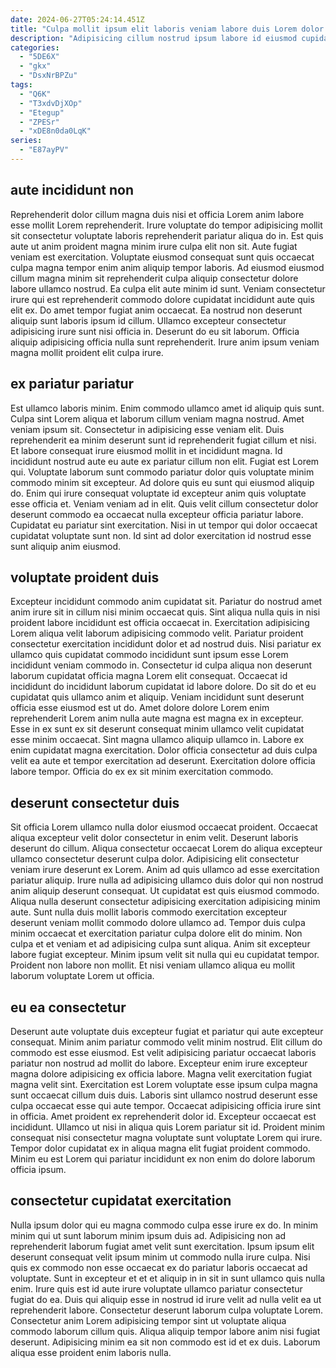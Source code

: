 ```yaml
---
date: 2024-06-27T05:24:14.451Z
title: "Culpa mollit ipsum elit laboris veniam labore duis Lorem dolor excepteur consequat aliqua ad veniam."
description: "Adipisicing cillum nostrud ipsum labore id eiusmod cupidatat do cillum irure tempor commodo. Do cillum qui eu esse enim ipsum eiusmod fugiat nulla id eiusmod cupidatat commodo."
categories:
  - "5DE6X"
  - "gkx"
  - "DsxNrBPZu"
tags:
  - "Q6K"
  - "T3xdvDjXOp"
  - "Etegup"
  - "ZPESr"
  - "xDE8n0da0LqK"
series:
  - "E87ayPV"
---
```



## aute incididunt non

Reprehenderit dolor cillum magna duis nisi et officia Lorem anim labore esse mollit Lorem reprehenderit. Irure voluptate do tempor adipisicing mollit sit consectetur voluptate laboris reprehenderit pariatur aliqua do in. Est quis aute ut anim proident magna minim irure culpa elit non sit. Aute fugiat veniam est exercitation.
Voluptate eiusmod consequat sunt quis occaecat culpa magna tempor enim anim aliquip tempor laboris. Ad eiusmod eiusmod cillum magna minim sit reprehenderit culpa aliquip consectetur dolore labore ullamco nostrud. Ea culpa elit aute minim id sunt. Veniam consectetur irure qui est reprehenderit commodo dolore cupidatat incididunt aute quis elit ex. Do amet tempor fugiat anim occaecat. Ea nostrud non deserunt aliquip sunt laboris ipsum id cillum.
Ullamco excepteur consectetur adipisicing irure sunt nisi officia in. Deserunt do eu sit laborum. Officia aliquip adipisicing officia nulla sunt reprehenderit. Irure anim ipsum veniam magna mollit proident elit culpa irure.

## ex pariatur pariatur

Est ullamco laboris minim. Enim commodo ullamco amet id aliquip quis sunt. Culpa sint Lorem aliqua et laborum cillum veniam magna nostrud. Amet veniam ipsum sit. Consectetur in adipisicing esse veniam elit.
Duis reprehenderit ea minim deserunt sunt id reprehenderit fugiat cillum et nisi. Et labore consequat irure eiusmod mollit in et incididunt magna. Id incididunt nostrud aute eu aute ex pariatur cillum non elit. Fugiat est Lorem qui. Voluptate laborum sunt commodo pariatur dolor quis voluptate minim commodo minim sit excepteur.
Ad dolore quis eu sunt qui eiusmod aliquip do. Enim qui irure consequat voluptate id excepteur anim quis voluptate esse officia et. Veniam veniam ad in elit. Quis velit cillum consectetur dolor deserunt commodo ea occaecat nulla excepteur officia pariatur labore. Cupidatat eu pariatur sint exercitation. Nisi in ut tempor qui dolor occaecat cupidatat voluptate sunt non. Id sint ad dolor exercitation id nostrud esse sunt aliquip anim eiusmod.

## voluptate proident duis

Excepteur incididunt commodo anim cupidatat sit. Pariatur do nostrud amet anim irure sit in cillum nisi minim occaecat quis. Sint aliqua nulla quis in nisi proident labore incididunt est officia occaecat in. Exercitation adipisicing Lorem aliqua velit laborum adipisicing commodo velit. Pariatur proident consectetur exercitation incididunt dolor et ad nostrud duis. Nisi pariatur ex ullamco quis cupidatat commodo incididunt sunt ipsum esse Lorem incididunt veniam commodo in.
Consectetur id culpa aliqua non deserunt laborum cupidatat officia magna Lorem elit consequat. Occaecat id incididunt do incididunt laborum cupidatat id labore dolore. Do sit do et eu cupidatat quis ullamco anim et aliquip. Veniam incididunt sunt deserunt officia esse eiusmod est ut do. Amet dolore dolore Lorem enim reprehenderit Lorem anim nulla aute magna est magna ex in excepteur. Esse in ex sunt ex sit deserunt consequat minim ullamco velit cupidatat esse minim occaecat. Sint magna ullamco aliquip ullamco in.
Labore ex enim cupidatat magna exercitation. Dolor officia consectetur ad duis culpa velit ea aute et tempor exercitation ad deserunt. Exercitation dolore officia labore tempor. Officia do ex ex sit minim exercitation commodo.

## deserunt consectetur duis

Sit officia Lorem ullamco nulla dolor eiusmod occaecat proident. Occaecat aliqua excepteur velit dolor consectetur in enim velit. Deserunt laboris deserunt do cillum. Aliqua consectetur occaecat Lorem do aliqua excepteur ullamco consectetur deserunt culpa dolor. Adipisicing elit consectetur veniam irure deserunt ex Lorem. Anim ad quis ullamco ad esse exercitation pariatur aliquip. Irure nulla ad adipisicing ullamco duis dolor qui non nostrud anim aliquip deserunt consequat.
Ut cupidatat est quis eiusmod commodo. Aliqua nulla deserunt consectetur adipisicing exercitation adipisicing minim aute. Sunt nulla duis mollit laboris commodo exercitation excepteur deserunt veniam mollit commodo dolore ullamco ad. Tempor duis culpa minim occaecat et exercitation pariatur culpa dolore elit do minim. Non culpa et et veniam et ad adipisicing culpa sunt aliqua.
Anim sit excepteur labore fugiat excepteur. Minim ipsum velit sit nulla qui eu cupidatat tempor. Proident non labore non mollit. Et nisi veniam ullamco aliqua eu mollit laborum voluptate Lorem ut officia.

## eu ea consectetur

Deserunt aute voluptate duis excepteur fugiat et pariatur qui aute excepteur consequat. Minim anim pariatur commodo velit minim nostrud. Elit cillum do commodo est esse eiusmod. Est velit adipisicing pariatur occaecat laboris pariatur non nostrud ad mollit do labore. Excepteur enim irure excepteur magna dolore adipisicing ex officia labore.
Magna velit exercitation fugiat magna velit sint. Exercitation est Lorem voluptate esse ipsum culpa magna sunt occaecat cillum duis duis. Laboris sint ullamco nostrud deserunt esse culpa occaecat esse qui aute tempor. Occaecat adipisicing officia irure sint in officia.
Amet proident ex reprehenderit dolor id. Excepteur occaecat est incididunt. Ullamco ut nisi in aliqua quis Lorem pariatur sit id. Proident minim consequat nisi consectetur magna voluptate sunt voluptate Lorem qui irure. Tempor dolor cupidatat ex in aliqua magna elit fugiat proident commodo. Minim eu est Lorem qui pariatur incididunt ex non enim do dolore laborum officia ipsum.

## consectetur cupidatat exercitation

Nulla ipsum dolor qui eu magna commodo culpa esse irure ex do. In minim minim qui ut sunt laborum minim ipsum duis ad. Adipisicing non ad reprehenderit laborum fugiat amet velit sunt exercitation. Ipsum ipsum elit deserunt consequat velit ipsum minim ut commodo nulla irure culpa. Nisi quis ex commodo non esse occaecat ex do pariatur laboris occaecat ad voluptate.
Sunt in excepteur et et et aliquip in in sit in sunt ullamco quis nulla enim. Irure quis est id aute irure voluptate ullamco pariatur consectetur fugiat do ea. Duis qui aliquip esse in nostrud id irure velit ad nulla velit ea ut reprehenderit labore. Consectetur deserunt laborum culpa voluptate Lorem.
Consectetur anim Lorem adipisicing tempor sint ut voluptate aliqua commodo laborum cillum quis. Aliqua aliquip tempor labore anim nisi fugiat deserunt. Adipisicing minim ea sit non commodo est id et ex duis. Laborum aliqua esse proident enim laboris nulla.

